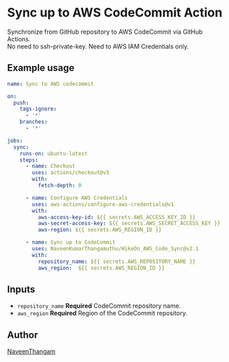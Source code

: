 # Sync up to AWS CodeCommit Action

Synchronize from GitHub repository to AWS CodeCommit via GitHub Actions.  
No need to ssh-private-key. Need to AWS IAM Credentials only.

## Example usage

```yaml
name: Sync to AWS codecommit

on:
  push:
    tags-ignore:
      - '*'
    branches:
      - '*'

jobs:
  sync:
    runs-on: ubuntu-latest
    steps:
      - name: Checkout
        uses: actions/checkout@v3
        with:
          fetch-depth: 0

      - name: Configure AWS Credentials
        uses: aws-actions/configure-aws-credentials@v1
        with:
          aws-access-key-id: ${{ secrets.AWS_ACCESS_KEY_ID }}
          aws-secret-access-key: ${{ secrets.AWS_SECRET_ACCESS_KEY }}
          aws-region: ${{ secrets.AWS_REGION_ID }}

      - name: Sync up to CodeCommit
        uses: NaveenKumarThangamuthu/HikeOn_AWS_Code_Sync@v2.1
        with:
          repository_name: ${{ secrets.AWS_REPOSITORY_NAME }}
          aws_region:  ${{ secrets.AWS_REGION_ID }}
```

## Inputs

- `repository_name` **Required** CodeCommit repository name.
- `aws_region` **Required** Region of the CodeCommit repository.

## Author

[NaveenThangam](https://github.com/NaveenKumarThangamuthu/HikeOn_AWS_CodeCommit_Sync)
